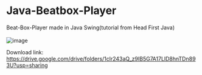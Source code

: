 # Java-Beatbox-Player
Beat-Box-Player made in Java Swing(tutorial from Head First Java) 
<br> <br>
![image](https://github.com/wowthecoder/Java-Beatbox-Player/assets/82577844/afdc83fe-3a3b-45e3-baa4-4da6cbd8517f)

Download link: https://drive.google.com/drive/folders/1clr243aQ_z9IB5G7A17LlD8hnTDn893U?usp=sharing
